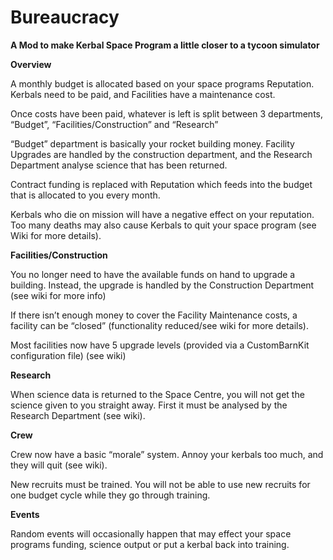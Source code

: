 # Bureaucracy

**A Mod to make Kerbal Space Program a little closer to a tycoon simulator**

**Overview**

A monthly budget is allocated based on your space programs Reputation.  Kerbals need to be paid, and Facilities have a maintenance cost.

Once costs have been paid, whatever is left is split between 3 departments, “Budget”, “Facilities/Construction” and “Research”

“Budget” department is basically your rocket building money. Facility Upgrades are handled by the construction department, and the Research Department analyse science that has been returned. 

Contract funding is replaced with Reputation which feeds into the budget that is allocated to you every month.

Kerbals who die on mission will have a negative effect on your reputation. Too many deaths may also cause Kerbals to quit your space program (see Wiki for more details).
 

**Facilities/Construction**

You no longer need to have the available funds on hand to upgrade a building. Instead, the upgrade is handled by the Construction Department (see wiki for more info)
 
If there isn’t enough money to cover the Facility Maintenance costs, a facility can be “closed” (functionality reduced/see wiki for more details).

Most facilities now have 5 upgrade levels (provided via a CustomBarnKit configuration file) (see wiki)


**Research**

When science data is returned to the Space Centre, you will not get the science given to you straight away. First it must be analysed by the Research Department (see wiki).

 
**Crew**
 
Crew now have a basic “morale” system. Annoy your kerbals too much, and they will quit (see wiki).
 
New recruits must be trained. You will not be able to use new recruits for one budget cycle while they go through training.

 
**Events**

Random events will occasionally happen that may effect your space programs funding, science output or put a kerbal back into training.
